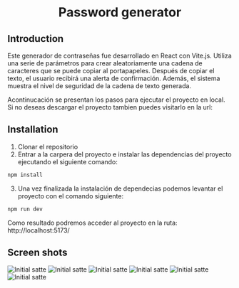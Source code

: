 <h1 align="center">
  <p align="center">Password generator</p>
</h1>

## Introduction

Este generador de contraseñas fue desarrollado en React con Vite.js. Utiliza una serie de parámetros para crear aleatoriamente una cadena de caracteres que se puede copiar al portapapeles. Después de copiar el texto, el usuario recibirá una alerta de confirmación. Además, el sistema muestra el nivel de seguridad de la cadena de texto generada.

Acontinucación se presentan los pasos para ejecutar el proyecto en local. Si no deseas descargar el proyecto tambien puedes visitarlo en la url: 

## Installation

1. Clonar el repositorio
2. Entrar a la carpera del proyecto e instalar las dependencias del proyecto ejecutando el siguiente comando:
```bash
npm install
```
3. Una vez finalizada la instalación de dependecias podemos levantar el proyecto con el comando siguiente: 
```bash
npm run dev
```
Como resultado podremos acceder al proyecto en la ruta:  http://localhost:5173/

## Screen shots
![Initial satte](./src/assets/images/img_1.png)
![Initial satte](./src/assets/images/img_2.png)
![Initial satte](./src/assets/images/img_3.png)
![Initial satte](./src/assets/images/img_4.png)
![Initial satte](./src/assets/images/img_5.png)
![Initial satte](./src/assets/images/img_6.png)